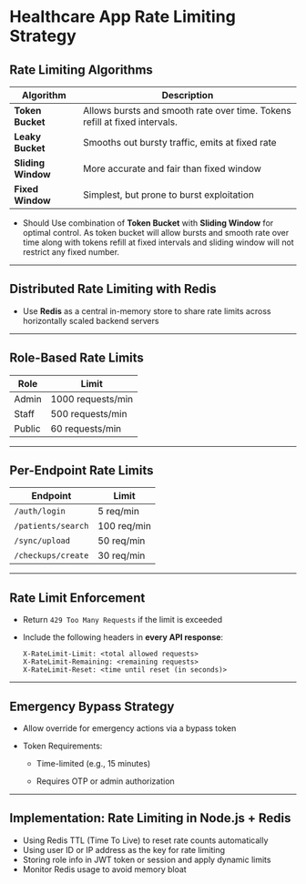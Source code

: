 # Healthcare App Rate Limiting Strategy



## Rate Limiting Algorithms

| Algorithm       | Description                                                  |
|----------------|--------------------------------------------------------------|
| **Token Bucket** | Allows bursts and smooth rate over time. Tokens refill at fixed intervals. |
| **Leaky Bucket** | Smooths out bursty traffic, emits at fixed rate            |
| **Sliding Window** | More accurate and fair than fixed window                  |
| **Fixed Window**   | Simplest, but prone to burst exploitation                 |

- Should Use combination of  **Token Bucket** with **Sliding Window** for optimal control. As token bucket will allow bursts and smooth rate over time along with tokens refill at fixed intervals and sliding window will not restrict any fixed number.

---

## Distributed Rate Limiting with Redis

- Use **Redis** as a central in-memory store to share rate limits across horizontally scaled backend servers  
 
---

## Role-Based Rate Limits

| Role   | Limit              |
|--------|--------------------|
| Admin  | 1000 requests/min  |
| Staff  | 500 requests/min   |
| Public | 60 requests/min    |

---

## Per-Endpoint Rate Limits

| Endpoint            | Limit         |
|---------------------|---------------|
| `/auth/login`       | 5 req/min     |
| `/patients/search`  | 100 req/min   |
| `/sync/upload`      | 50 req/min    |
| `/checkups/create`  | 30 req/min    |

---

## Rate Limit Enforcement

- Return `429 Too Many Requests` if the limit is exceeded  
- Include the following headers in **every API response**:

  ```http
  X-RateLimit-Limit: <total allowed requests>
  X-RateLimit-Remaining: <remaining requests>
  X-RateLimit-Reset: <time until reset (in seconds)>

---

## Emergency Bypass Strategy

- Allow override for emergency actions via a bypass token

- Token Requirements:

    - Time-limited (e.g., 15 minutes)

    - Requires OTP or admin authorization

---

## Implementation: Rate Limiting in Node.js + Redis

- Using Redis TTL (Time To Live) to reset rate counts automatically
- Using user ID or IP address as the key for rate limiting
- Storing role info in JWT token or session and apply dynamic limits
- Monitor Redis usage to avoid memory bloat